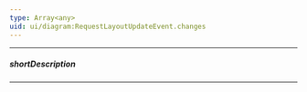 ```yaml
---
type: Array<any>
uid: ui/diagram:RequestLayoutUpdateEvent.changes
---
```

---
##### shortDescription
<!-- Description goes here -->

---
<!-- Description goes here -->